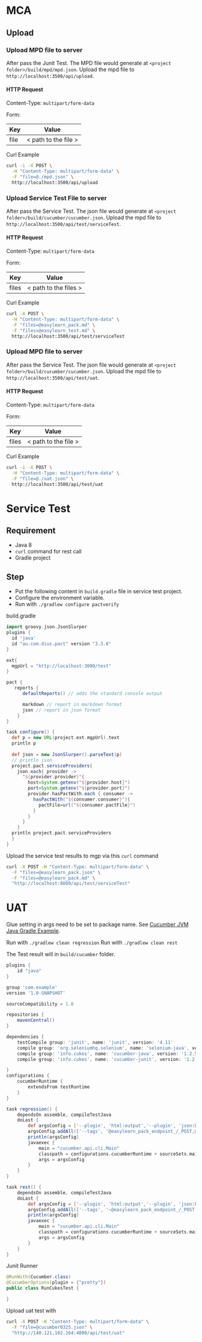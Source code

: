 # MCA

## Upload
### Upload MPD file to server
After pass the Junit Test. The MPD file would generate at `<project folder>/build/mpd/mpd.json`. Upload the mpd file to `http://localhost:3500/api/upload`.

#### HTTP Request
Content-Type:
`multipart/form-data`

Form:

| Key | Value |
|-----|------|
| file | < path to the file >  |

Curl Example
``` sh
curl -i -X POST \
  -H "Content-Type: multipart/form-data" \
  -F "file=@./mpd.json" \
  http://localhost:3500/api/upload
```
### Upload Service Test File to server
After pass the Service Test. The json file would generate at `<project folder>/build/cucumber/cucumber.json`. Upload the mpd file to `http://localhost:3500/api/test/serviceTest`.
#### HTTP Request
Content-Type:
`multipart/form-data`

Form:

| Key | Value |
|-----|------|
| files | < path to the files >  |

Curl Example
``` sh
curl -X POST \
  -H "Content-Type: multipart/form-data" \
  -F "files=@easylearn_pack.md" \
  -F "files=@easylearn_test.md" \
  http://localhost:3500/api/test/serviceTest
```
### Upload MPD file to server
After pass the Service Test. The json file would generate at `<project folder>/build/cucumber/cucumber.json`. Upload the mpd file to `http://localhost:3500/api/test/uat`.
#### HTTP Request
Content-Type:
`multipart/form-data`

Form:

| Key | Value |
|-----|------|
| files | < path to the file >  |

Curl Example
``` sh
curl -i -X POST \
  -H "Content-Type: multipart/form-data" \
  -F "file=@./uat.json" \
  http://localhost:3500/api/test/uat
```

# Service Test
## Requirement
- Java 8
- `curl` command for rest call
- Gradle project

## Step
- Put the following content in `build.gradle` file in service test project.
- Configure the environment variable.
- Run with `./gradlew configure pactverify`

build.gradle
``` groovy
import groovy.json.JsonSlurper
plugins {
  id 'java'
  id "au.com.dius.pact" version "3.3.6"
}

ext{
  mgpUrl = "http://localhost:3000/test"
}

pact {
   reports {
      defaultReports() // adds the standard console output

      markdown // report in markdown format
      json // report in json format
    }
}

task configure() {
  def p = new URL(project.ext.mgpUrl).text
  println p
    
  def json = new JsonSlurper().parseText(p)
  // println json
  project.pact.serviceProviders{
    json.each{ provider ->
      "${provider.provider}"{
        host=System.getenv("${provider.host}")
        port=System.getenv("${provider.port}")
        provider.hasPactWith.each { consumer ->
          hasPactWith("${consumer.consumer}"){
            pactFile=url("${consumer.pactFile}")
          }
        }
      }    
    }
  println project.pact.serviceProviders
  }
}
```
Upload the service test results to mgp via this `curl` command
```sh
curl -X POST -H "Content-Type: multipart/form-data" \
  -F "files=@easylearn_pack.json" \
  -F "files=@easylearn_pack.md" \
  "http://localhost:8080/api/test/serviceTest"
```
# UAT

Glue setting in args need to be set to package name. See [Cucumber JVM Java Gradle Example](https://github.com/cucumber/cucumber-jvm/tree/master/examples/java-gradle).

Run with `./gradlew clean regression`
Run with `./gradlew clean rest`

The Test result will in `build/cucumber` folder.
```groovy
plugins {
    id "java"
}

group 'com.example'
version '1.0-SNAPSHOT'

sourceCompatibility = 1.8

repositories {
    mavenCentral()
}

dependencies {
    testCompile group: 'junit', name: 'junit', version: '4.11'
    compile group: 'org.seleniumhq.selenium', name: 'selenium-java', version: '3.0.1'
    compile group: 'info.cukes', name: 'cucumber-java', version: '1.2.5'
    compile group: 'info.cukes', name: 'cucumber-junit', version: '1.2.5'

}
configurations {
    cucumberRuntime {
        extendsFrom testRuntime
    }
}

task regression() {
    dependsOn assemble, compileTestJava
    doLast {
        def argsConfig = ['--plugin', 'html:output','--plugin', 'json:build/cucumber/cucumber.json','--plugin', 'pretty','--plugin', 'progress:build/cucumber/cucumber.txt','--plugin', 'usage:build/cucumber/usage.txt', '--glue', 'soselab.easylearn', 'src/test/resources']
        argsConfig.addAll(['--tags', '@easylearn_pack_endpoint_/_POST,@easylearn_pack_endpoint_/_GET'])
        println(argsConfig)
        javaexec {
            main = "cucumber.api.cli.Main"
            classpath = configurations.cucumberRuntime + sourceSets.main.output + sourceSets.test.output
            args = argsConfig
        }
    }
}

task rest() {
    dependsOn assemble, compileTestJava
    doLast {
        def argsConfig = ['--plugin', 'html:output','--plugin', 'json:build/cucumber/cucumber.json','--plugin', 'pretty','--plugin', 'progress:build/cucumber/cucumber.txt','--plugin', 'usage:build/cucumber/usage.txt', '--glue', 'soselab.easylearn', 'src/test/resources']
        argsConfig.addAll(['--tags', '~@easylearn_pack_endpoint_/_POST','--tags','~@easylearn_pack_endpoint_/_GET'])
        println(argsConfig)
        javaexec {
            main = "cucumber.api.cli.Main"
            classpath = configurations.cucumberRuntime + sourceSets.main.output + sourceSets.test.output
            args = argsConfig
        }
    }
}
```
Junit Runner
```java
@RunWith(Cucumber.class)
@CucumberOptions(plugin = {"pretty"})
public class RunCukesTest {

}
```
Upload uat test with 

```sh
curl -X POST -H "Content-Type: multipart/form-data" \
  -F "file=@cucumber0325.json" \
  "http://140.121.102.164:4000/api/test/uat"
```
